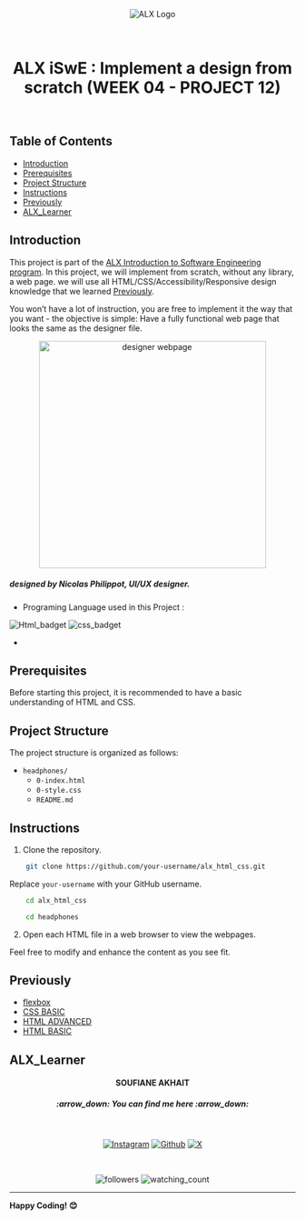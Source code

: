 <p align="center">
  <img src="media/readme_banner.png" alt="ALX Logo" hieght="200"/>
</p>
<br>
<h1 align="center">ALX  iSwE : Implement a design from scratch (WEEK 04 - PROJECT 12)</h1>
<br>

## Table of Contents

- [Introduction](#introduction)
- [Prerequisites](#prerequisites)
- [Project Structure](#project-structure)
- [Instructions](#Instructions)
- [Previously](#previously)
- [ALX_Learner](#alx_learner)

## Introduction

This project is part of the [ALX Introduction to Software Engineering program](https://www.alxafrica.com). In this project, we will implement from scratch, without any library, a web page. we will use all HTML/CSS/Accessibility/Responsive design knowledge that we learned [Previously](#previously).

You won’t have a lot of instruction, you are free to implement it the way that you want - the objective is simple: Have a fully functional web page that looks the same as the designer file.


<p align="center"><img src="https://s3.amazonaws.com/alx-intranet.hbtn.io/uploads/medias/2020/2/60df485eb772ecbad54a.jpg?X-Amz-Algorithm=AWS4-HMAC-SHA256&X-Amz-Credential=AKIARDDGGGOUSBVO6H7D%2F20231119%2Fus-east-1%2Fs3%2Faws4_request&X-Amz-Date=20231119T034804Z&X-Amz-Expires=86400&X-Amz-SignedHeaders=host&X-Amz-Signature=c764817de77ee0d38b3e6fc4832f209af862ea279173ff5bec924c7d7e3229ba" alt="designer webpage" width="400px" />
<h5>designed by Nicolas Philippot, UI/UX designer.</h5>
</p>


- Programing Language used in this Project :
<img src="https://img.shields.io/badge/HTML5-E34F26?style=for-the-badge&logo=html5&logoColor=white" alt="Html_badget"/>
<img src="https://img.shields.io/badge/CSS3-1572B6?style=for-the-badge&logo=css3&logoColor=white" alt="css_badget" />

- 

## Prerequisites

Before starting this project, it is recommended to have a basic understanding of HTML and CSS.

## Project Structure

The project structure is organized as follows:

- `headphones/`
    - `0-index.html` 
    - `0-style.css`
    - `README.md` 


## Instructions

1. Clone the repository.

```bash
    git clone https://github.com/your-username/alx_html_css.git
```

Replace `your-username` with your GitHub username.


```bash
    cd alx_html_css
```

```bash
    cd headphones
```

2. Open each HTML file in a web browser to view the webpages.

Feel free to modify and enhance the content as you see fit.

## Previously

- [flexbox](/flexbox)
- [CSS BASIC](/css_basic)
- [HTML ADVANCED](/html_advanced)
- [HTML BASIC](/html_basic)

## ALX_Learner

<h4 align="center">SOUFIANE AKHAIT</h4>

<h5 align="center">:arrow_down:  <i>You can find me here</i>  :arrow_down:</h5>
<br>
<p align="center">
  <a href="https://www.instagram.com/akhiat.soufiane" target="_blank"><img src="https://img.shields.io/badge/Instagram-%23E4405F.svg?&style=flat-square&logo=instagram&logoColor=white" alt="Instagram"></a>
  <space>     </space><a href="https://github.com/sfanxAK" target="_blank"><img src="https://img.shields.io/badge/GitHub-100000?style=for-the-badge&logo=github&logoColor=white" alt="Github"/></a>
  <space>     </space> <a href="https://twitter.com/MrSloplop" target="_blank"><img src="https://img.shields.io/badge/X-000000?style=for-the-badge&logo=x&logoColor=white" alt="X"/></a>
</p>
<br>
<p align="center">
  <img alt="followers" src="https://img.shields.io/github/followers/sfanxAK?label=Followers&style=social"/>
  <space>     </space><img src="https://komarev.com/ghpvc/?username=sfanxAK&color=brightgreen" alt="watching_count"/>
</p>

---

**Happy Coding! 😊**






